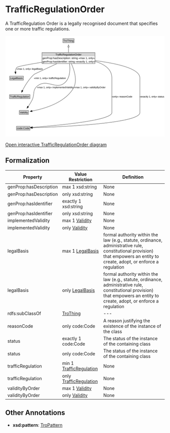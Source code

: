 # TrafficRegulationOrder

A TrafficRegulation Order is a legally recognised document that specifies one or more traffic regulations.

![TrafficRegulationOrder Diagram](../diagrams/TrafficRegulationOrder.svg)

<a href="../../diagrams/TrafficRegulationOrder.svg">Open interactive TrafficRegulationOrder diagram</a>

## Formalization

| Property | Value Restriction | Definition |
|----------|-------------------|------------|
| genProp:hasDescription | max 1 xsd:string | None |
| genProp:hasDescription | only xsd:string | None |
| genProp:hasIdentifier | exactly 1 xsd:string | None |
| genProp:hasIdentifier | only xsd:string | None |
| implementedValidity | max 1 [Validity](Validity.md) | None |
| implementedValidity | only [Validity](Validity.md) | None |
| legalBasis | max 1 [LegalBasis](LegalBasis.md) | formal authority within the law (e.g., statute, ordinance, administrative rule, constitutional provision) that empowers an entity to create, adopt, or enforce a regulation |
| legalBasis | only [LegalBasis](LegalBasis.md) | formal authority within the law (e.g., statute, ordinance, administrative rule, constitutional provision) that empowers an entity to create, adopt, or enforce a regulation |
| rdfs:subClassOf | [TroThing](TroThing.md) | --- |
| reasonCode | only code:Code | A reason justifying the existence of the instance of the class |
| status | exactly 1 code:Code | The status of the instance of the containing class |
| status | only code:Code | The status of the instance of the containing class |
| trafficRegulation | min 1 [TrafficRegulation](TrafficRegulation.md) | None |
| trafficRegulation | only [TrafficRegulation](TrafficRegulation.md) | None |
| validityByOrder | max 1 [Validity](Validity.md) | None |
| validityByOrder | only [Validity](Validity.md) | None |

## Other Annotations

- **xsd:pattern**: [TroPattern](TroPattern.md)


